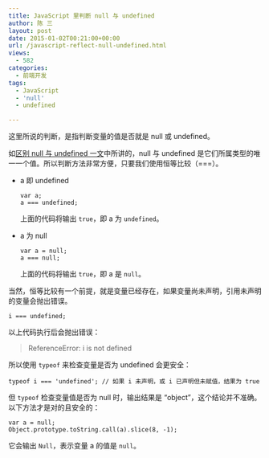 ```yaml
---
title: JavaScript 里判断 null 与 undefined
author: 陈 三
layout: post
date: 2015-01-02T00:21:00+00:00
url: /javascript-reflect-null-undefined.html
views:
  - 582
categories:
  - 前端开发
tags:
  - JavaScript
  - 'null'
  - undefined

---
```

这里所说的判断，是指判断变量的值是否就是 null 或 undefined。

如[区别 null 与 undefined 一文][1]中所讲的，null 与 undefined 是它们所属类型的唯一一个值。所以判断方法非常方便，只要我们使用恒等比较（===）。

  * a 即 undefined
    
        var a;
        a === undefined;
        
    
    上面的代码将输出 `true`，即 a 为 `undefined`。

  * a 为 null
    
        var a = null;
        a === null;
        
    
    上面的代码将输出 `true`，即 a 是 `null`。

当然，恒等比较有一个前提，就是变量已经存在，如果变量尚未声明，引用未声明的变量会抛出错误。

    i === undefined;
    

以上代码执行后会抛出错误：

> ReferenceError: i is not defined

所以使用 `typeof` 来检查变量是否为 undefined 会更安全：

    typeof i === 'undefined'; // 如果 i 未声明，或 i 已声明但未赋值，结果为 true
    

但 `typeof` 检查变量值是否为 null 时，输出结果是 &#8220;object&#8221;，这个结论并不准确。以下方法才是对的且安全的：

    var a = null;
    Object.prototype.toString.call(a).slice(8, -1);
    

它会输出 `Null`，表示变量 a 的值是 `null`。

 [1]: http://www.zfanw.com/blog/javascript-difference-between-null-undefined.html